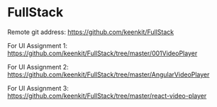 # FullStack

Remote git address:
https://github.com/keenkit/FullStack

For UI Assignment 1:
https://github.com/keenkit/FullStack/tree/master/001VideoPlayer

For UI Assignment 2:
https://github.com/keenkit/FullStack/tree/master/AngularVideoPlayer

For UI Assignment 3:
https://github.com/keenkit/FullStack/tree/master/react-video-player
